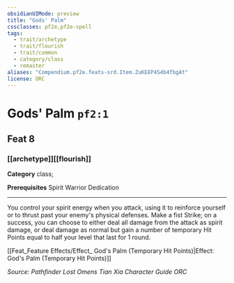 ```yaml
---
obsidianUIMode: preview
title: "Gods' Palm"
cssclasses: pf2e,pf2e-spell
tags:
  - trait/archetype
  - trait/flourish
  - trait/common
  - category/class
  - remaster
aliases: "Compendium.pf2e.feats-srd.Item.ZuKEEP4S4b4fbgAt"
license: ORC
---
```

# Gods' Palm `pf2:1`
## Feat 8
### [[archetype]][[flourish]]

**Category** class; 



**Prerequisites** Spirit Warrior Dedication
* * *
You control your spirit energy when you attack, using it to reinforce yourself or to thrust past your enemy's physical defenses. Make a fist Strike; on a success, you can choose to either deal all damage from the attack as spirit damage, or deal damage as normal but gain a number of temporary Hit Points equal to half your level that last for 1 round.

[[Feat_Feature Effects/Effect_ God's Palm (Temporary Hit Points)|Effect: God's Palm (Temporary Hit Points)]]

*Source: Pathfinder Lost Omens Tian Xia Character Guide*
*ORC*